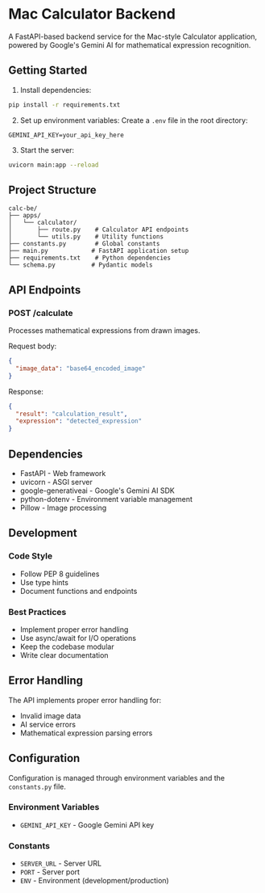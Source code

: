 # Mac Calculator Backend

A FastAPI-based backend service for the Mac-style Calculator application, powered by Google's Gemini AI for mathematical expression recognition.

## Getting Started

1. Install dependencies:
```bash
pip install -r requirements.txt
```

2. Set up environment variables:
Create a `.env` file in the root directory:
```env
GEMINI_API_KEY=your_api_key_here
```

3. Start the server:
```bash
uvicorn main:app --reload
```

## Project Structure

```
calc-be/
├── apps/
│   └── calculator/
│       ├── route.py    # Calculator API endpoints
│       └── utils.py    # Utility functions
├── constants.py        # Global constants
├── main.py            # FastAPI application setup
├── requirements.txt    # Python dependencies
└── schema.py          # Pydantic models
```

## API Endpoints

### POST /calculate
Processes mathematical expressions from drawn images.

Request body:
```json
{
  "image_data": "base64_encoded_image"
}
```

Response:
```json
{
  "result": "calculation_result",
  "expression": "detected_expression"
}
```

## Dependencies

- FastAPI - Web framework
- uvicorn - ASGI server
- google-generativeai - Google's Gemini AI SDK
- python-dotenv - Environment variable management
- Pillow - Image processing

## Development

### Code Style
- Follow PEP 8 guidelines
- Use type hints
- Document functions and endpoints

### Best Practices
- Implement proper error handling
- Use async/await for I/O operations
- Keep the codebase modular
- Write clear documentation

## Error Handling

The API implements proper error handling for:
- Invalid image data
- AI service errors
- Mathematical expression parsing errors

## Configuration

Configuration is managed through environment variables and the `constants.py` file.

### Environment Variables
- `GEMINI_API_KEY` - Google Gemini API key

### Constants
- `SERVER_URL` - Server URL
- `PORT` - Server port
- `ENV` - Environment (development/production)

